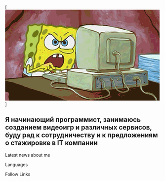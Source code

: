 [![Header](https://github.com/Yusiloid/Yusiloid/blob/main/assets/Stz9.gif)]

  ## Я начинающий программист, занимаюсь созданием видеоигр и различных сервисов, буду рад к сотрудничеству и к предложениям о стажировке в IT компании

Latest news about me

Languages

Follow Links